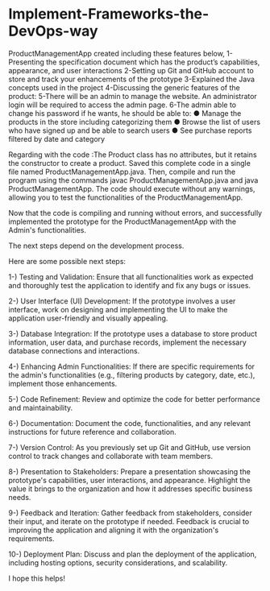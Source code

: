 # Implement-Frameworks-the-DevOps-way
ProductManagementApp created including these features below,
 1-Presenting the specification document which has the product’s capabilities, appearance, and user interactions
 2-Setting up Git and GitHub account to store and track your enhancements of the prototype 
 3-Explained the Java concepts used in the project 
 4-Discussing the generic features of the product:
 5-There will be an admin to manage the website. An administrator login will be required to access the admin page. 
 6-The admin able to change his password if he wants, he should be able to:
  ● Manage the products in the store including categorizing them
  ● Browse the list of users who have signed up and be able to search users
  ● See purchase reports filtered by date and category

Regarding with the code :The Product class has no attributes, but it retains the constructor to create a product.
Saved this complete code in a single file named ProductManagementApp.java. Then, compile and run the program using the commands javac ProductManagementApp.java and java ProductManagementApp. The code should execute without any warnings, allowing you to test the functionalities of the ProductManagementApp.

Now that the code is compiling and running without errors, and successfully implemented the prototype for the ProductManagementApp with the Admin's functionalities. 

The next steps depend on the development process. 

Here are some possible next steps:

1-) Testing and Validation: Ensure that all functionalities work as expected and thoroughly test the application to identify and fix any bugs or issues.

2-) User Interface (UI) Development: If the prototype involves a user interface, work on designing and implementing the UI to make the application user-friendly and visually appealing.

3-) Database Integration: If the prototype uses a database to store product information, user data, and purchase records, implement the necessary database connections and interactions.

4-) Enhancing Admin Functionalities: If there are specific requirements for the admin's functionalities (e.g., filtering products by category, date, etc.), implement those enhancements.

5-) Code Refinement: Review and optimize the code for better performance and maintainability.

6-) Documentation: Document the code, functionalities, and any relevant instructions for future reference and collaboration.

7-) Version Control: As you previously set up Git and GitHub, use version control to track changes and collaborate with team members.

8-) Presentation to Stakeholders: Prepare a presentation showcasing the prototype's capabilities, user interactions, and appearance. Highlight the value it brings to the organization and how it addresses specific business needs.

9-) Feedback and Iteration: Gather feedback from stakeholders, consider their input, and iterate on the prototype if needed. Feedback is crucial to improving the application and aligning it with the organization's requirements.

10-) Deployment Plan: Discuss and plan the deployment of the application, including hosting options, security considerations, and scalability.

I hope this helps!

